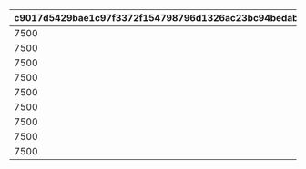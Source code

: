 |c9017d5429bae1c97f3372f154798796d1326ac23bc94bedabf1a90082c9c770|0ada33fe019ae14fb3a0ba20a1f458d4b050ff0c39166036f5589543034426ab|68c1be43f9c709bbb08f663230926c856a58a6f1b8743807038150ccbf594936|b0231d2501dc02e301bc7b7f1164de5bc7937047c70f3fc24b23ac2c5db0d228|41a34d273bbecbb074af81237c2e1ccbe7e19e55a97a8b5d13725dc0127a5ecb|4ac82bd400d63fcb9917c4a1519dde36ee3b163e1abfd3414293da8da960a517|d99902eaeef0e2317aea6758442e0d3ddfac646a9648eb01d0bed9e5e2016ebb|bbaca040a5a96d1a2b5c272567e3b5635a84fe5520c372381524b6a348cec87b|2b21c399427eca04561ab47ff6b883cb0db3fcbda35a15f4cf4d8c8023685608|e86b0624e9efd1854da90f51f83b5dcea90a9304daec3efda65f184b8062959e|
| --- | --- | --- | --- | --- | --- | --- | --- | --- | --- |
|7500|115|8000|2.4|1.2|7000|1|4|130|1|
|7500|115|8000|2.4|1.2|7000|2|4|130|1|
|7500|115|8000|2.4|1.2|7000|3|4|130|1|
|7500|155|8000|2.4|1.2|7000|1|4|140|2|
|7500|155|8000|2.4|1.2|7000|2|4|140|2|
|7500|155|8000|2.4|1.2|7000|3|4|140|2|
|7500|110|8000|2.4|1.2|7000|1|4|140|3|
|7500|110|8000|2.4|1.2|7000|2|4|140|3|
|7500|110|8000|2.4|1.2|7000|3|4|140|3|